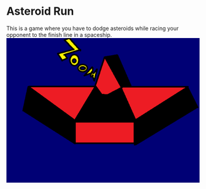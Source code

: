 # Asteroid Run
This is a game where you have to dodge asteroids while racing your opponent to the finish line in a spaceship.
![Plan](https://github.com/BenKatzman/Asteroid-Run/blob/master/plan.png)

